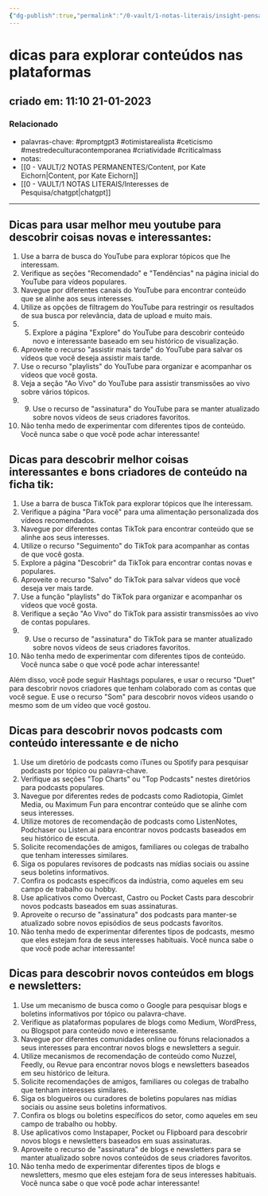 ```yaml
---
{"dg-publish":true,"permalink":"/0-vault/1-notas-literais/insight-pensamento-e-meditacao/dicas-para-explorar-conteudos-nas-plataformas/","tags":["promptgpt3","otimistarealista","ceticismo","mestredeculturacontemporanea","criatividade","criticalmass"],"dgHomeLink":true,"dgShowLocalGraph":true,"dgShowFileTree":true,"dgEnableSearch":true,"noteIcon":""}
---
```


# dicas para explorar conteúdos nas plataformas
## criado em: 11:10 21-01-2023

### Relacionado
- palavras-chave: #promptgpt3 #otimistarealista #ceticismo #mestredeculturacontemporanea #criatividade #criticalmass 
- notas: 
- [[0 - VAULT/2 NOTAS PERMANENTES/Content, por Kate Eichorn\|Content, por Kate Eichorn]]
- [[0 - VAULT/1 NOTAS LITERAIS/Interesses de Pesquisa/chatgpt\|chatgpt]]
---


## Dicas para usar melhor meu youtube para descobrir coisas novas e interessantes:

1.  Use a barra de busca do YouTube para explorar tópicos que lhe interessam.
2.  Verifique as seções "Recomendado" e "Tendências" na página inicial do YouTube para vídeos populares.
3.  Navegue por diferentes canais do YouTube para encontrar conteúdo que se alinhe aos seus interesses.
4.  Utilize as opções de filtragem do YouTube para restringir os resultados de sua busca por relevância, data de upload e muito mais.
5.  5. Explore a página "Explore" do YouTube para descobrir conteúdo novo e interessante baseado em seu histórico de visualização.
6.  Aproveite o recurso "assistir mais tarde" do YouTube para salvar os vídeos que você deseja assistir mais tarde.
7.  Use o recurso "playlists" do YouTube para organizar e acompanhar os vídeos que você gosta.
8.  Veja a seção "Ao Vivo" do YouTube para assistir transmissões ao vivo sobre vários tópicos.
9.  9. Use o recurso de "assinatura" do YouTube para se manter atualizado sobre novos vídeos de seus criadores favoritos.
10.  Não tenha medo de experimentar com diferentes tipos de conteúdo. Você nunca sabe o que você pode achar interessante!

## Dicas para descobrir melhor coisas interessantes e bons criadores de conteúdo na ficha tik:

1.  Use a barra de busca TikTok para explorar tópicos que lhe interessam.
2.  Verifique a página "Para você" para uma alimentação personalizada dos vídeos recomendados.
3.  Navegue por diferentes contas TikTok para encontrar conteúdo que se alinhe aos seus interesses.
4.  Utilize o recurso "Seguimento" do TikTok para acompanhar as contas de que você gosta.
5.  Explore a página "Descobrir" da TikTok para encontrar contas novas e populares.
6.  Aproveite o recurso "Salvo" do TikTok para salvar vídeos que você deseja ver mais tarde.
7.  Use a função "playlists" do TikTok para organizar e acompanhar os vídeos que você gosta.
8.  Verifique a seção "Ao Vivo" do TikTok para assistir transmissões ao vivo de contas populares.
9.  9. Use o recurso de "assinatura" do TikTok para se manter atualizado sobre novos vídeos de seus criadores favoritos.
10.  Não tenha medo de experimentar com diferentes tipos de conteúdo. Você nunca sabe o que você pode achar interessante!

Além disso, você pode seguir Hashtags populares, e usar o recurso "Duet" para descobrir novos criadores que tenham colaborado com as contas que você segue. E use o recurso "Som" para descobrir novos vídeos usando o mesmo som de um vídeo que você gostou.

## Dicas para descobrir novos podcasts com conteúdo interessante e de nicho

1.  Use um diretório de podcasts como iTunes ou Spotify para pesquisar podcasts por tópico ou palavra-chave.
2.  Verifique as seções "Top Charts" ou "Top Podcasts" nestes diretórios para podcasts populares.
3.  Navegue por diferentes redes de podcasts como Radiotopia, Gimlet Media, ou Maximum Fun para encontrar conteúdo que se alinhe com seus interesses.
4.  Utilize motores de recomendação de podcasts como ListenNotes, Podchaser ou Listen.ai para encontrar novos podcasts baseados em seu histórico de escuta.
5.  Solicite recomendações de amigos, familiares ou colegas de trabalho que tenham interesses similares.
6.  Siga os populares revisores de podcasts nas mídias sociais ou assine seus boletins informativos.
7.  Confira os podcasts específicos da indústria, como aqueles em seu campo de trabalho ou hobby.
8.  Use aplicativos como Overcast, Castro ou Pocket Casts para descobrir novos podcasts baseados em suas assinaturas.
9.  Aproveite o recurso de "assinatura" dos podcasts para manter-se atualizado sobre novos episódios de seus podcasts favoritos.
10.  Não tenha medo de experimentar diferentes tipos de podcasts, mesmo que eles estejam fora de seus interesses habituais. Você nunca sabe o que você pode achar interessante!

## Dicas para descobrir novos conteúdos em blogs e newsletters:

1.  Use um mecanismo de busca como o Google para pesquisar blogs e boletins informativos por tópico ou palavra-chave.
2.  Verifique as plataformas populares de blogs como Medium, WordPress, ou Blogspot para conteúdo novo e interessante.
3.  Navegue por diferentes comunidades online ou fóruns relacionados a seus interesses para encontrar novos blogs e newsletters a seguir.
4.  Utilize mecanismos de recomendação de conteúdo como Nuzzel, Feedly, ou Revue para encontrar novos blogs e newsletters baseados em seu histórico de leitura.
5.  Solicite recomendações de amigos, familiares ou colegas de trabalho que tenham interesses similares.
6.  Siga os blogueiros ou curadores de boletins populares nas mídias sociais ou assine seus boletins informativos.
7.  Confira os blogs ou boletins específicos do setor, como aqueles em seu campo de trabalho ou hobby.
8.  Use aplicativos como Instapaper, Pocket ou Flipboard para descobrir novos blogs e newsletters baseados em suas assinaturas.
9.  Aproveite o recurso de "assinatura" de blogs e newsletters para se manter atualizado sobre novos conteúdos de seus criadores favoritos.
10.  Não tenha medo de experimentar diferentes tipos de blogs e newsletters, mesmo que eles estejam fora de seus interesses habituais. Você nunca sabe o que você pode achar interessante!